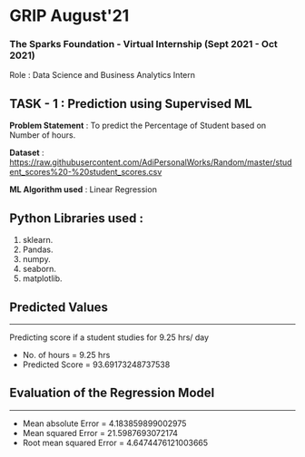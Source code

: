 # GRIP August'21
### The Sparks Foundation - Virtual Internship (Sept 2021 - Oct 2021)
Role : Data Science and Business Analytics Intern

## TASK - 1 : Prediction using Supervised ML
**Problem Statement** : To predict the Percentage of Student based on Number of hours.    

**Dataset** : https://raw.githubusercontent.com/AdiPersonalWorks/Random/master/student_scores%20-%20student_scores.csv

**ML Algorithm used** : Linear Regression

**Python Libraries used** :
----
1. sklearn.
2. Pandas.
3. numpy.
4. seaborn.
5. matplotlib.

## Predicted Values 
----
Predicting score if a student studies for 9.25 hrs/ day
- No. of hours = 9.25 hrs
- Predicted Score = 93.69173248737538

## Evaluation of the Regression Model
----
- Mean absolute Error = 4.183859899002975
- Mean squared Error = 21.5987693072174
- Root mean squared Error = 4.6474476121003665

